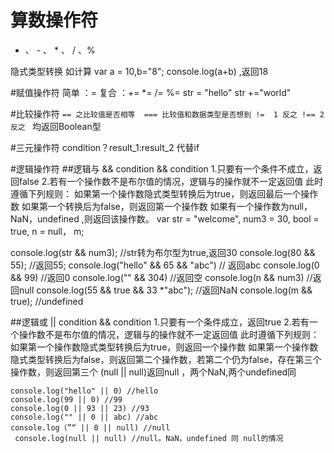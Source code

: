 # 算数操作符
+ 、 - 、 * 、 / 、%

隐式类型转换
如计算
var a = 10,b="8";
console.log(a+b) ,返回18 


#赋值操作符
简单 ：= 
复合 ：+=  *=  /=  %= 
str = "hello"
str +="world"

#比较操作符
`== 之比较值是否相等 
=== 比较值和数据类型是否想到
!=  1 反之
!== 2 反之
` 
均返回Boolean型

#三元操作符
condition？result_1:result_2
代替if

#逻辑操作符
##逻辑与 && 
    condition && condition
1.只要有一个条件不成立，返回false
2.若有一个操作数不是布尔值的情况，逻辑与的操作就不一定返回值
此时遵循下列规则：
    如果第一个操作数隐式类型转换后为true，则返回最后一个操作数
    如果第一个转换后为false，则返回第一个操作数
    如果有一个操作数为null，NaN，undefined ,则返回该操作数。
var str = "welcome",
    num3 = 30,
    bool = true,
    n = null，
    m;
    
console.log(str && num3);   //str转为布尔型为true,返回30
console.log(80 && 55);      //返回55;
console.log("hello"  && 65 && "abc") // 返回abc
console.log(0 && 99)   //返回0
console.log("" && 304) //返回空
console.log(n && num3) //返回null
console.log(55 && true && 33 *"abc");   //返回NaN
console.log(m && true); //undefined

##逻辑或 ||
   condition && condition
1.只要有一个条件成立，返回true
2.若有一个操作数不是布尔值的情况，逻辑与的操作就不一定返回值
此时遵循下列规则：
    如果第一个操作数隐式类型转换后为true，则返回一个操作数
    如果第一个操作数隐式类型转换后为false，则返回第二个操作数，若第二个仍为false，存在第三个操作数，则返回第三个 
    (null || null)返回null ，两个NaN,两个undefined同
    
    console.log("hello" || 0) //hello
    console.log(99 || 0) //99
    console.log(0 || 93 || 23) //93
    console.log("" || 0 || abc) //abc
    console.log（”“ || 0 || null) //null
     console.log(null || null) //null。NaN，undefined 同 null的情况
